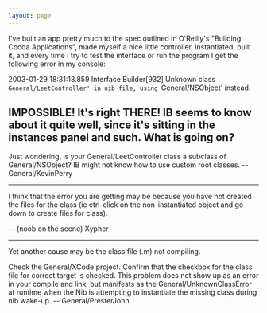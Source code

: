 ```yaml
---
layout: page
---
```




I've built an app pretty much to the spec outlined in O'Reilly's "Building Cocoa Applications", made myself a nice little controller, instantiated, built it, and every time I try to test the interface or run the program I get the following error in my console:

2003-01-29 18:31:13.859 Interface Builder[932] Unknown class `General/LeetController' in nib file, using `General/NSObject' instead.

IMPOSSIBLE!  It's right THERE!  IB seems to know about it quite well, since it's sitting in the instances panel and such.  What is going on?
----
Just wondering, is your General/LeetController class a subclass of General/NSObject? IB might not know how to use custom root classes. --General/KevinPerry

----
I think that the error you are getting may be because you have not created the files for the class (ie ctrl-click on the non-instantiated object and go down to create files for class).

-- (noob on the scene)
             Xypher

----
Yet another cause may be the class file (.m) not compiling.

Check the General/XCode project. Confirm that the checkbox for the class file for correct target is checked.  This  problem does not show up as an error in your compile and link, but manifests as the General/UnknownClassError at runtime when the Nib is attempting to instantiate the missing class during nib wake-up.  --  General/PresterJohn